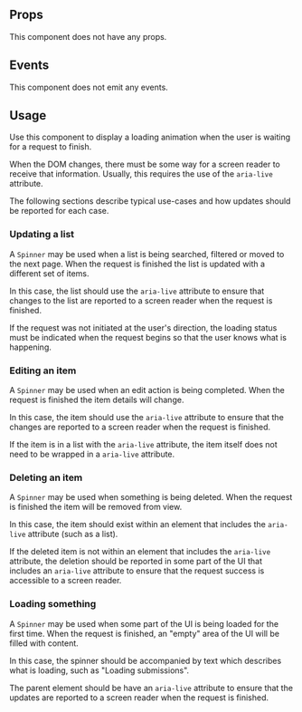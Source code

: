 ## Props

This component does not have any props.

## Events

This component does not emit any events.

## Usage

Use this component to display a loading animation when the user is waiting for a request to finish.

When the DOM changes, there must be some way for a screen reader to receive that information. Usually, this requires the use of the `aria-live` attribute.

The following sections describe typical use-cases and how updates should be reported for each case.

### Updating a list

A `Spinner` may be used when a list is being searched, filtered or moved to the next page. When the request is finished the list is updated with a different set of items.

In this case, the list should use the `aria-live` attribute to ensure that changes to the list are reported to a screen reader when the request is finished.

If the request was not initiated at the user's direction, the loading status must be indicated when the request begins so that the user knows what is happening.

### Editing an item

A `Spinner` may be used when an edit action is being completed. When the request is finished the item details will change.

In this case, the item should use the `aria-live` attribute to ensure that the changes are reported to a screen reader when the request is finished.

If the item is in a list with the `aria-live` attribute, the item itself does not need to be wrapped in a `aria-live` attribute.

### Deleting an item

A `Spinner` may be used when something is being deleted. When the request is finished the item will be removed from view.

In this case, the item should exist within an element that includes the `aria-live` attribute (such as a list).

If the deleted item is not within an element that includes the `aria-live` attribute, the deletion should be reported in some part of the UI that includes an `aria-live` attribute to ensure that the request success is accessible to a screen reader.

### Loading something

A `Spinner` may be used when some part of the UI is being loaded for the first time. When the request is finished, an "empty" area of the UI will be filled with content.

In this case, the spinner should be accompanied by text which describes what is loading, such as "Loading submissions".

The parent element should be have an `aria-live` attribute to ensure that the updates are reported to a screen reader when the request is finished.
